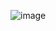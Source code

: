 ![image](https://user-images.githubusercontent.com/54134545/225978368-c050feb3-7a86-4a73-95e0-f3f135702cb6.png)
